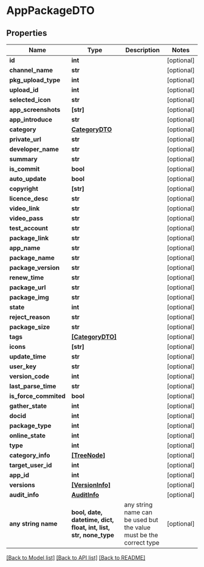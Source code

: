 # AppPackageDTO


## Properties
Name | Type | Description | Notes
------------ | ------------- | ------------- | -------------
**id** | **int** |  | [optional] 
**channel_name** | **str** |  | [optional] 
**pkg_upload_type** | **int** |  | [optional] 
**upload_id** | **int** |  | [optional] 
**selected_icon** | **str** |  | [optional] 
**app_screenshots** | **[str]** |  | [optional] 
**app_introduce** | **str** |  | [optional] 
**category** | [**CategoryDTO**](CategoryDTO.md) |  | [optional] 
**private_url** | **str** |  | [optional] 
**developer_name** | **str** |  | [optional] 
**summary** | **str** |  | [optional] 
**is_commit** | **bool** |  | [optional] 
**auto_update** | **bool** |  | [optional] 
**copyright** | **[str]** |  | [optional] 
**licence_desc** | **str** |  | [optional] 
**video_link** | **str** |  | [optional] 
**video_pass** | **str** |  | [optional] 
**test_account** | **str** |  | [optional] 
**package_link** | **str** |  | [optional] 
**app_name** | **str** |  | [optional] 
**package_name** | **str** |  | [optional] 
**package_version** | **str** |  | [optional] 
**renew_time** | **str** |  | [optional] 
**package_url** | **str** |  | [optional] 
**package_img** | **str** |  | [optional] 
**state** | **int** |  | [optional] 
**reject_reason** | **str** |  | [optional] 
**package_size** | **str** |  | [optional] 
**tags** | [**[CategoryDTO]**](CategoryDTO.md) |  | [optional] 
**icons** | **[str]** |  | [optional] 
**update_time** | **str** |  | [optional] 
**user_key** | **str** |  | [optional] 
**version_code** | **int** |  | [optional] 
**last_parse_time** | **str** |  | [optional] 
**is_force_commited** | **bool** |  | [optional] 
**gather_state** | **int** |  | [optional] 
**docid** | **int** |  | [optional] 
**package_type** | **int** |  | [optional] 
**online_state** | **int** |  | [optional] 
**type** | **int** |  | [optional] 
**category_info** | [**[TreeNode]**](TreeNode.md) |  | [optional] 
**target_user_id** | **int** |  | [optional] 
**app_id** | **int** |  | [optional] 
**versions** | [**[VersionInfo]**](VersionInfo.md) |  | [optional] 
**audit_info** | [**AuditInfo**](AuditInfo.md) |  | [optional] 
**any string name** | **bool, date, datetime, dict, float, int, list, str, none_type** | any string name can be used but the value must be the correct type | [optional]

[[Back to Model list]](../README.md#documentation-for-models) [[Back to API list]](../README.md#documentation-for-api-endpoints) [[Back to README]](../README.md)


